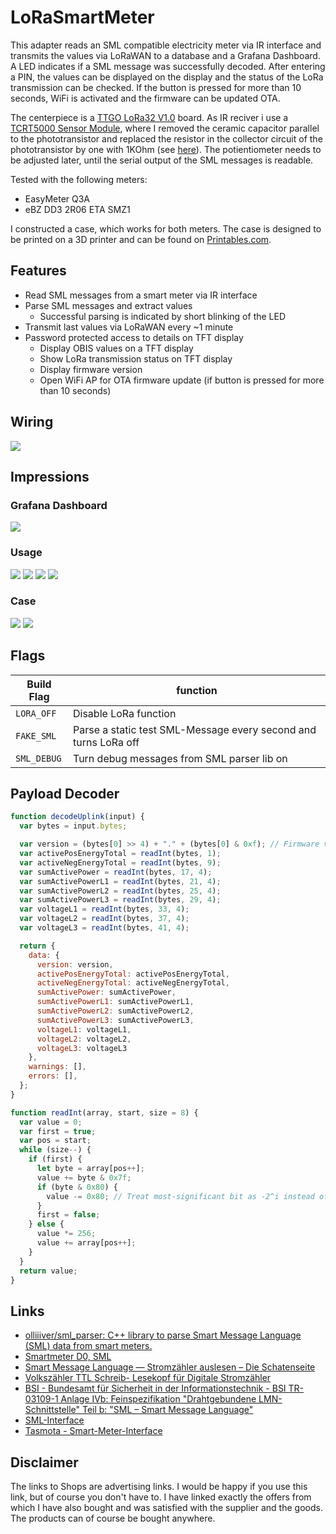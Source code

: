 # LoRaSmartMeter

This adapter reads an SML compatible electricity meter via IR interface and transmits the values via LoRaWAN to a database and a Grafana Dashboard. A LED indicates if a SML message was successfully decoded. After entering a PIN, the values can be displayed on the display and the status of the LoRa transmission can be checked. If the button is pressed for more than 10 seconds, WiFi is activated and the firmware can be updated OTA. 

The centerpiece is a [TTGO LoRa32 V1.0](https://s.click.aliexpress.com/e/_Dknm4wL) board. As IR reciver i use a [TCRT5000 Sensor Module](https://s.click.aliexpress.com/e/_Dk6yYZZ), where I removed the ceramic capacitor parallel to the phototransistor and replaced the resistor in the collector circuit of the phototransistor by one with 1KOhm (see [here](https://forum.iobroker.net/post/386478)). The potientiometer needs to be adjusted later, until the serial output of the SML messages is readable.

Tested with the following meters:
 - EasyMeter Q3A
 - eBZ DD3 2R06 ETA SMZ1

I constructed a case, which works for both meters. The case is designed to be printed on a 3D printer and can be found on  [Printables.com](https://www.printables.com/model/276254-easymeter-q3a-lorawan-smartmeter).

## Features

- Read SML messages from a smart meter via IR interface
- Parse SML messages and extract values
  - Successful parsing is indicated by short blinking of the LED
- Transmit last values via LoRaWAN every ~1 minute
- Password protected access to details on TFT display
  - Display OBIS values on a TFT display
  - Show LoRa transmission status on TFT display
  - Display firmware version
  - Open WiFi AP for OTA firmware update (if button is pressed for more than 10 seconds)

## Wiring

![](.github/LoRaSmartMeter.drawio.png)

## Impressions
### Grafana Dashboard

![](.github/grafana.png)

### Usage

![](.github/data.gif)
![](.github/lora.gif)
![](.github/pin.gif)
![](.github/wifi.gif)

### Case

![](.github/case1.png)
![](.github/case2.png)

## Flags

| Build Flag  | function                                                        |
| ----------- | --------------------------------------------------------------- |
| `LORA_OFF`  | Disable LoRa function                                           |
| `FAKE_SML`  | Parse a static test SML-Message every second and turns LoRa off |
| `SML_DEBUG` | Turn debug messages from SML parser lib on                      |

## Payload Decoder

```javascript
function decodeUplink(input) {
  var bytes = input.bytes;

  var version = (bytes[0] >> 4) + "." + (bytes[0] & 0xf); // Firmware version
  var activePosEnergyTotal = readInt(bytes, 1);
  var activeNegEnergyTotal = readInt(bytes, 9);
  var sumActivePower = readInt(bytes, 17, 4);
  var sumActivePowerL1 = readInt(bytes, 21, 4);
  var sumActivePowerL2 = readInt(bytes, 25, 4);
  var sumActivePowerL3 = readInt(bytes, 29, 4);
  var voltageL1 = readInt(bytes, 33, 4); 
  var voltageL2 = readInt(bytes, 37, 4); 
  var voltageL3 = readInt(bytes, 41, 4); 

  return {
    data: {
      version: version,
      activePosEnergyTotal: activePosEnergyTotal,
      activeNegEnergyTotal: activeNegEnergyTotal,
      sumActivePower: sumActivePower,
      sumActivePowerL1: sumActivePowerL1,
      sumActivePowerL2: sumActivePowerL2,
      sumActivePowerL3: sumActivePowerL3,
      voltageL1: voltageL1,
      voltageL2: voltageL2,
      voltageL3: voltageL3
    },
    warnings: [],
    errors: [],
  };
}

function readInt(array, start, size = 8) {
  var value = 0;
  var first = true;
  var pos = start;
  while (size--) {
    if (first) {
      let byte = array[pos++];
      value += byte & 0x7f;
      if (byte & 0x80) {
        value -= 0x80; // Treat most-significant bit as -2^i instead of 2^i
      }
      first = false;
    } else {
      value *= 256;
      value += array[pos++];
    }
  }
  return value;
}
```

## Links

- [olliiiver/sml_parser: C++ library to parse Smart Message Language (SML) data from smart meters.](https://github.com/olliiiver/sml_parser)
- [Smartmeter D0, SML](https://www.msxfaq.de/sonst/bastelbude/smartmeter_d0_sml.htm)
- [Smart Message Language — Stromzähler auslesen – Die Schatenseite](https://www.schatenseite.de/2016/05/30/smart-message-language-stromzahler-auslesen)
- [Volkszähler TTL Schreib- Lesekopf für Digitale Stromzähler](https://forum.iobroker.net/post/386478)
- [BSI - Bundesamt für Sicherheit in der Informationstechnik - BSI TR-03109-1 Anlage IVb: Feinspezifikation "Drahtgebundene LMN-Schnittstelle" Teil b: "SML – Smart Message Language"](https://www.bsi.bund.de/SharedDocs/Downloads/DE/BSI/Publikationen/TechnischeRichtlinien/TR03109/TR-03109-1_Anlage_Feinspezifikation_Drahtgebundene_LMN-Schnittstelle_Teilb.html)
- [SML-Interface](https://www.stefan-weigert.de/php_loader/sml.php)
- [Tasmota - Smart-Meter-Interface](https://tasmota.github.io/docs/Smart-Meter-Interface/)

## Disclaimer
The links to Shops are advertising links. I would be happy if you use this link, but of course you don't have to. I have linked exactly the offers from which I have also bought and was satisfied with the supplier and the goods. The products can of course be bought anywhere.